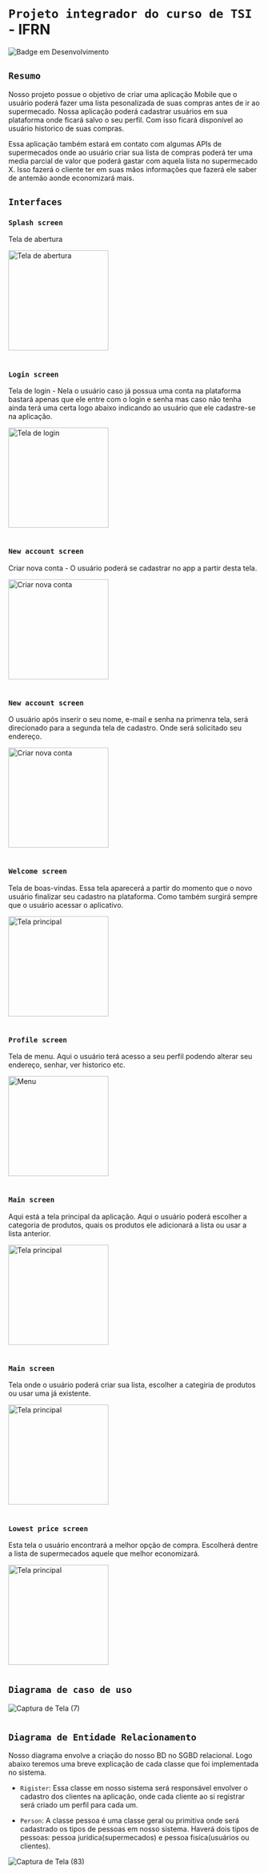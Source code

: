 # `Projeto integrador do curso de TSI` - IFRN
![Badge em Desenvolvimento](http://img.shields.io/static/v1?label=STATUS&message=EM%20DESENVOLVIMENTO&color=GREEN&style=for-the-badge)

## `Resumo`
Nosso projeto possue o objetivo de criar uma aplicação Mobile que o usuário poderá fazer uma lista pesonalizada de suas compras antes de ir ao supermecado.
Nossa aplicação poderá cadastrar usuários em sua plataforma onde ficará salvo o seu perfil. Com isso ficará disponível ao usuário historico de suas compras.

Essa aplicação também estará em contato com algumas APIs de supermecados onde ao usuário criar sua lista de compras poderá ter uma media parcial de valor que poderá gastar com aquela lista no supermecado X. Isso fazerá o cliente ter em suas mãos informações que fazerá ele saber de antemão aonde economizará mais.

## `Interfaces`
### `Splash screen` 
Tela de abertura

<img align="center" alt="Tela de abertura" height="" width="200" src="https://user-images.githubusercontent.com/98723501/173961242-8586c694-b864-4490-abdc-6c2b411f63c0.png" />  

#

### `Login screen` 
Tela de login - Nela o usuário caso já possua uma conta na plataforma bastará apenas que ele entre com o login e senha mas caso não tenha ainda terá uma certa logo abaixo indicando ao usuário que ele cadastre-se na aplicação.

<img align="center" alt="Tela de login" height="" width="200" src="https://user-images.githubusercontent.com/98723501/174194850-3925f71e-7dad-474a-8f5b-2ae2c445459e.png" />

#

### `New account screen` 
Criar nova conta - O usuário poderá se cadastrar no app a partir desta tela.

<img align="center" alt="Criar nova conta" height="" width="200" src="https://user-images.githubusercontent.com/98723501/174194955-b0d96c70-5e4a-4909-a645-c7658fab46ab.png" />

#

### `New account screen` 
O usuário após inserir o seu nome, e-mail e senha na primenra tela, será direcionado para a segunda tela de cadastro. Onde será solicitado seu endereço.

<img align="center" alt="Criar nova conta" height="" width="200" src="https://user-images.githubusercontent.com/98723501/174195054-cb814439-bc39-4674-87af-fae21d7fb4be.png" />

#

### `Welcome screen` 
Tela de boas-vindas. Essa tela aparecerá a partir do momento que o novo usuário finalizar seu cadastro na plataforma. Como também surgirá sempre que o usuário acessar o aplicativo.

<img align="center" alt="Tela principal" height="" width="200" src="https://user-images.githubusercontent.com/98723501/174196402-06d6c80c-f6d0-4eaf-bc3f-50b204c358b9.png" />


#

### `Profile screen` 
Tela de menu. Aqui o usuário terá acesso a seu perfil podendo alterar seu endereço, senhar, ver historico etc.

<img align="center" alt="Menu" height="" width="200" src="https://user-images.githubusercontent.com/98723501/174195149-77511829-aba2-477b-9c27-eb3ce2e9065e.png" />

#

### `Main screen` 
Aqui  está a tela principal da aplicação. Aqui o usuário poderá escolher a categoria de produtos, quais os produtos ele adicionará a lista ou usar a lista anterior.

<img align="center" alt="Tela principal" height="" width="200" src="https://user-images.githubusercontent.com/98723501/175956525-96901176-e26d-4720-a89a-e1e73ebe2f4d.png" />

#

### `Main screen` 
Tela onde o usuário poderá criar sua lista, escolher a categiria de produtos ou usar uma já existente.

<img align="center" alt="Tela principal" height="" width="200" src="https://user-images.githubusercontent.com/98723501/175957144-ee33fff1-bfb2-45cc-8bf2-d0789687d821.png" />

#

### `Lowest price screen` 
Esta tela o usuário encontrará a melhor opção de compra. Escolherá dentre a lista de supermecados aquele que melhor economizará.

<img align="center" alt="Tela principal" height="" width="200" src="https://user-images.githubusercontent.com/98723501/175958740-180b0a95-13ab-4eaa-a41d-547e6c7f7e13.png" />

#

## `Diagrama de caso de uso`


![Captura de Tela (7)](https://user-images.githubusercontent.com/98723501/179877363-b06e73d3-f5ed-4c45-9d5d-43b95563d1ea.png)

#

## `Diagrama de Entidade Relacionamento`
Nosso diagrama envolve a criação do nosso BD no SGBD relacional.
Logo abaixo teremos uma breve explicação de cada classe que foi implementada no sistema.

- `Rigister`: 
Essa classe em nosso sistema será responsável envolver o cadastro dos clientes na aplicação, onde cada cliente ao si registrar será criado um perfil para cada um.

- `Person`:
A classe pessoa é uma classe geral ou primitiva onde será cadastrado os tipos de pessoas em nosso sistema. 
Haverá dois tipos de pessoas: pessoa juridica(supermecados) e pessoa fisíca(usuários ou clientes).

![Captura de Tela (83)](https://user-images.githubusercontent.com/98723501/185929215-cf9bdccc-ce0f-4290-9bd9-a4e86bcb2bc2.png)

















































